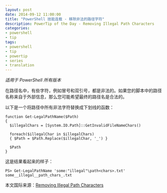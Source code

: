 ```yaml
---
layout: post
date: 2014-09-12 11:00:00
title: "PowerShell 技能连载 - 移除非法的路径字符"
description: PowerTip of the Day - Removing Illegal Path Characters
categories:
- powershell
- tip
tags:
- powershell
- tip
- powertip
- series
- translation
---
```

_适用于 PowerShell 所有版本_

在路径名中，有些字符，例如冒号和双引号，都是非法的。如果您的脚本中的路径名称来自于外部信息，那么您可能希望最终的路径名是合法的。

以下是一个将路径中所有非法字符替换成下划线的函数：

    function Get-LegalPathName($Path)
    {
      $illegalChars = [System.IO.Path]::GetInvalidFileNameChars() 
    
      foreach($illegalChar in $illegalChars) 
      { $Path = $Path.Replace($illegalChar, '_') }
    
      $Path
    }  

这是结果看起来的样子：

    PS> Get-LegalPathName 'some:"illegal"\path<chars>.txt'
    some__illegal__path_chars_.txt

<!--more-->
本文国际来源：[Removing Illegal Path Characters](http://community.idera.com/powershell/powertips/b/tips/posts/removing-illegal-pathcharacters)

